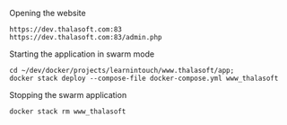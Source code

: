 Opening the website
```
https://dev.thalasoft.com:83
https://dev.thalasoft.com:83/admin.php
```

Starting the application in swarm mode
```
cd ~/dev/docker/projects/learnintouch/www.thalasoft/app;
docker stack deploy --compose-file docker-compose.yml www_thalasoft
```

Stopping the swarm application
```
docker stack rm www_thalasoft
```

